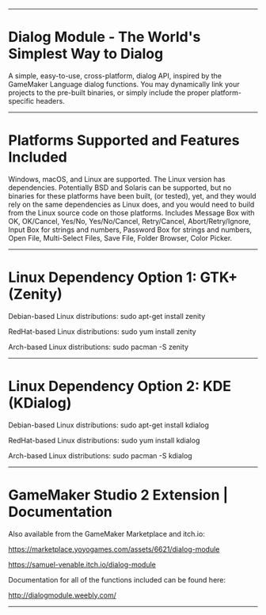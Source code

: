 ----------------------------------------------------------------------------------------------------------------------------------

# Dialog Module - The World's Simplest Way to Dialog

A simple, easy-to-use, cross-platform, dialog API, inspired by the GameMaker Language dialog functions. You may dynamically link your projects to the pre-built binaries, or simply include the proper platform-specific headers.

----------------------------------------------------------------------------------------------------------------------------------

# Platforms Supported and Features Included

Windows, macOS, and Linux are supported. The Linux version has dependencies. Potentially BSD and Solaris can be supported, but no binaries for these platforms have been built, (or tested), yet, and they would rely on the same dependencies as Linux does, and you would need to build from the Linux source code on those platforms. Includes Message Box with OK, OK/Cancel, Yes/No, Yes/No/Cancel, Retry/Cancel, Abort/Retry/Ignore, Input Box for strings and numbers, Password Box for strings and numbers, Open File, Multi-Select Files, Save File, Folder Browser, Color Picker.

----------------------------------------------------------------------------------------------------------------------------------

# Linux Dependency Option 1: GTK+ (Zenity)

Debian-based Linux distributions: sudo apt-get install zenity

RedHat-based Linux distributions: sudo yum install zenity

Arch-based Linux distributions: sudo pacman -S zenity

----------------------------------------------------------------------------------------------------------------------------------

# Linux Dependency Option 2: KDE (KDialog)

Debian-based Linux distributions: sudo apt-get install kdialog

RedHat-based Linux distributions: sudo yum install kdialog

Arch-based Linux distributions: sudo pacman -S kdialog

----------------------------------------------------------------------------------------------------------------------------------

# GameMaker Studio 2 Extension | Documentation

Also available from the GameMaker Marketplace and itch.io:

https://marketplace.yoyogames.com/assets/6621/dialog-module

https://samuel-venable.itch.io/dialog-module

Documentation for all of the functions included can be found here:

http://dialogmodule.weebly.com/

----------------------------------------------------------------------------------------------------------------------------------
